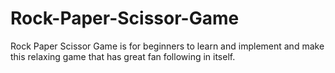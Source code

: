 # Rock-Paper-Scissor-Game
Rock Paper Scissor Game is for beginners to learn and implement and make this relaxing game that has great fan following in itself.

